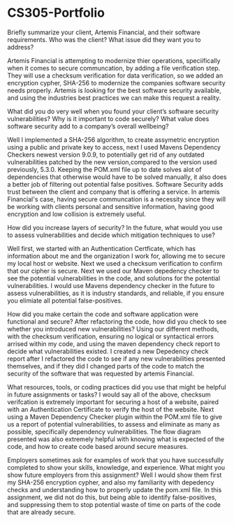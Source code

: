 # CS305-Portfolio

Briefly summarize your client, Artemis Financial, and their software requirements. Who was the client? What issue did they want you to address?

Artemis Financial is attempting to modernize thier operations, speciifically when it comes to secure communcation, by adding a file verification step. They will use a checksum verification for data verification, so we added an encryption cypher, SHA-256 to modernize the companies software security needs properly. Artemis is looking for the best software security available, and using the industries best practices we can make this request a reality. 

What did you do very well when you found your client’s software security vulnerabilities? Why is it important to code securely? What value does software security add to a company’s overall wellbeing?

Well I implemented a SHA-256 algorithm, to create assymetric encryption using a public and private key to access, next I used Mavens Dependency Checkers newest version 9.0.9, to potentially get rid of any outdated vulnerabilities patched by the new version,compared to the version used previously, 5.3.0. Keeping the POM.xml file up to date solves alot of dependencies that otherwise would have to be solved manually, it also does a better job of filtering out potential false positives. Software Security adds trust between the client and company that is offering a service. In artemis Financial's case, having secure communcation is a necessity since they will be working with clients personal and sensitive information, having good encryption and low collision is extremely useful. 

How did you increase layers of security? In the future, what would you use to assess vulnerabilities and decide which mitigation techniques to use?

Well first, we started with an Authentication Certficate, which has information about me and the organization I work for, allowing me to secure my local host or website. Next we used a checksum verification to confirm that our cipher is secure. Next we used our Maven depedency checker to see the potential vulnerabilities in the code, and solutions for the potential vulnerabilities. I would use Mavens dependency checker in the future to assess vulnerabilities, as it is industry standards, and reliable, if you ensure you elimiate all potential false-positives. 

How did you make certain the code and software application were functional and secure? After refactoring the code, how did you check to see whether you introduced new vulnerabilities?
Using our different methods, with the checksum verification, ensuring no logical or syntactical errors arrised within my code, and using the maven dependency check report to decide what vulnerabilities existed. I created a new Depedency check report after I refactored the code to see if any new vulnerabilities presented themselves, and if they did I changed parts of the code to match the security of the software that was requested by artemis Financial. 

What resources, tools, or coding practices did you use that might be helpful in future assignments or tasks?
I would say all of the above, checksum verifcation is extremely important for securing a host of a website, paired with an Authentication Certificate to verify the host of the website. Next using a Maven Dependency Checker plugin within the POM.xml file to give us a report of potential vulnerabilities, to assess and eliminate as many as possible, specifically dependency vulnerabilities. The flow diagram presented was also extremely helpful with knowing what is expected of the code, and how to create code based around secure measures. 

Employers sometimes ask for examples of work that you have successfully completed to show your skills, knowledge, and experience. What might you show future employers from this assignment?
Well I would show them first my SHA-256 encryption cypher, and also my familiarity with depedency checks and understanding how to properly update the pom.xml file. In this assignment, we did not do this, but being able to identify false-positives, and suppressing them to stop potential waste of time on parts of the code that are already secure.
